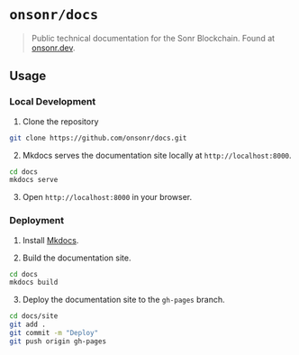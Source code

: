 # `onsonr/docs` 

> Public technical documentation for the Sonr Blockchain. Found at [onsonr.dev](https://onsonr.dev).

## Usage

### Local Development

1. Clone the repository

```bash
git clone https://github.com/onsonr/docs.git
```

2. Mkdocs serves the documentation site locally at `http://localhost:8000`.

```bash
cd docs
mkdocs serve
```

3. Open `http://localhost:8000` in your browser.

### Deployment

1. Install [Mkdocs](https://www.mkdocs.org/user-guide/installation/).

2. Build the documentation site.

```bash
cd docs
mkdocs build
```

3. Deploy the documentation site to the `gh-pages` branch.

```bash
cd docs/site
git add .
git commit -m "Deploy"
git push origin gh-pages
```
